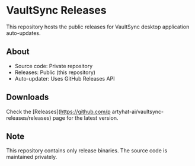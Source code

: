  # VaultSync Releases

  This repository hosts the public releases
   for VaultSync desktop application
  auto-updates.

  ## About
  - Source code: Private repository
  - Releases: Public (this repository)
  - Auto-updater: Uses GitHub Releases API

  ## Downloads
  Check the [Releases](https://github.com/p
  artyhat-ai/vaultsync-releases/releases)
  page for the latest version.

  ## Note
  This repository contains only release
  binaries. The source code is maintained
  privately.
